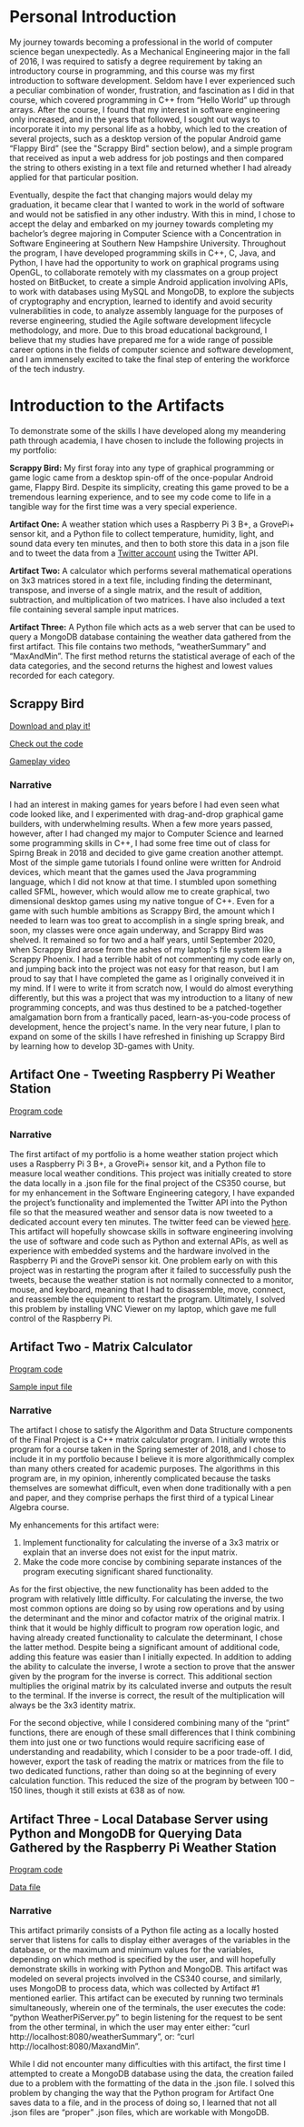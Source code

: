 # Personal Introduction
 My journey towards becoming a professional in the world of computer science began unexpectedly. As a Mechanical Engineering major in the fall of 2016, I was required to satisfy a degree requirement by taking an introductory course in programming, and this course was my first introduction to software development. Seldom have I ever experienced such a peculiar combination of wonder, frustration, and fascination as I did in that course, which covered programming in C++ from “Hello World” up through arrays. After the course, I found that my interest in software engineering only increased, and in the years that followed, I sought out ways to incorporate it into my personal life as a hobby, which led to the creation of several projects, such as a desktop version of the popular Android game “Flappy Bird” (see the "Scrappy Bird" section below), and a simple program that received as input a web address for job postings and then compared the string to others existing in a text file and returned whether I had already applied for that particular position.
 
 Eventually, despite the fact that changing majors would delay my graduation, it became clear that I wanted to work in the world of software and would not be satisfied in any other industry. With this in mind, I chose to accept the delay and embarked on my journey towards completing my bachelor’s degree majoring in Computer Science with a Concentration in Software Engineering at Southern New Hampshire University. Throughout the program, I have developed programming skills in C++, C, Java, and Python, I have had the opportunity to work on graphical programs using OpenGL, to collaborate remotely with my classmates on a group project hosted on BitBucket, to create a simple Android application involving APIs, to work with databases using MySQL and MongoDB, to explore the subjects of cryptography and encryption, learned to identify and avoid security vulnerabilities in code, to analyze assembly language for the purposes of reverse engineering, studied the Agile software development lifecycle methodology, and more. Due to this broad educational background, I believe that my studies have prepared me for a wide range of possible career options in the fields of computer science and software development, and I am immensely excited to take the final step of entering the workforce of the tech industry.

# Introduction to the Artifacts
To demonstrate some of the skills I have developed along my meandering path through academia, I have chosen to include the following projects in my portfolio:

  **Scrappy Bird:**  My first foray into any type of graphical programming or game logic came from a desktop spin-off of the once-popular Android game, Flappy Bird. Despite its simplicity, creating this game proved to be a tremendous learning experience, and to see my code come to life in a tangible way for the first time was a very special experience. 

  **Artifact One:**	 A weather station which uses a Raspberry Pi 3 B+, a GrovePi+ sensor kit, and a Python file to collect temperature, humidity, light, and sound data every ten minutes, and then to both store this data in a json file and to tweet the data from a [Twitter account](https://twitter.com/PiWeatherHSV_AL) using the Twitter API.
 
 **Artifact Two:**	 A calculator which performs several mathematical operations on 3x3 matrices stored in a text file, including finding the determinant, transpose, and inverse of a single matrix, and the result of addition, subtraction, and multiplication of two matrices. I have also included a text file containing several sample input matrices. 
 
 **Artifact Three:**	 A Python file which acts as a web server that can be used to query a MongoDB database containing the weather data gathered from the first artifact. This file contains two methods, “weatherSummary” and “MaxAndMin”. The first method returns the statistical average of each of the data categories, and the second returns the highest and lowest values recorded for each category.
 
## Scrappy Bird
[Download and play it!](https://github.com/tylerdukes/portfolio/blob/master/Scrappy%20Bird%20Release.zip)

[Check out the code](https://github.com/tylerdukes/portfolio/blob/master/ScrappyBirdCode)

[Gameplay video](https://www.youtube.com/watch?v=_XXiL1qtE7M&ab_channel=TylerDukes)
### Narrative
 I had an interest in making games for years before I had even seen what code looked like, and I experimented with drag-and-drop graphical game builders, with underwhelming results. When a few more years passed, however, after I had changed my major to Computer Science and learned some programming skills in C++, I had some free time out of class for Spirng Break in 2018 and decided to give game creation another attempt. Most of the simple game tutorials I found online were written for Android devices, which meant that the games used the Java programming language, which I did not know at that time. I stumbled upon something called SFML, however, which would allow me to create graphical, two dimensional desktop games using my native tongue of C++. Even for a game with such humble ambitions as Scrappy Bird, the amount which I needed to learn was too great to accomplish in a single spring break, and soon, my classes were once again underway, and Scrappy Bird was shelved. It remained so for two and a half years, until September 2020, when Scrappy Bird arose from the ashes of my laptop's file system like a Scrappy Phoenix. 
 I had a terrible habit of not commenting my code early on, and jumping back into the project was not easy for that reason, but I am proud to say that I have completed the game as I originally conveived it in my mind. If I were to write it from scratch now, I would do almost everything differently, but this was a project that was my introduction to a litany of new programming concepts, and was thus destined to be a patched-together amalgamation born from a frantically paced, learn-as-you-code process of development, hence the project's name. In the very near future, I plan to expand on some of the skills I have refreshed in finishing up Scrappy Bird by learning how to develop 3D-games with Unity.   
  
## Artifact One - Tweeting Raspberry Pi Weather Station
[Program code](https://github.com/tylerdukes/portfolio/blob/master/PiWeatherStation.py)
### Narrative
 The first artifact of my portfolio is a home weather station project which uses a Raspberry Pi 3 B+, a GrovePi+ sensor kit, and a Python file to measure local weather conditions. This project was initially created to store the data locally in a .json file for the final project of the CS350 course, but for my enhancement in the Software Engineering category, I have expanded the project’s functionality and implemented the Twitter API into the Python file so that the measured weather and sensor data is now tweeted to a dedicated account every ten minutes. The twitter feed can be viewed [here](https://twitter.com/PiWeatherHSV_AL).
 This artifact will hopefully showcase skills in software engineering involving the use of software and code such as Python and external APIs, as well as experience with embedded systems and the hardware involved in the Raspberry Pi and the GrovePi sensor kit.
 One problem early on with this project was in restarting the program after it failed to successfully push the tweets, because the weather station is not normally connected to a monitor, mouse, and keyboard, meaning that I had to disassemble, move, connect, and reassemble the equipment to restart the program. Ultimately, I solved this problem by installing VNC Viewer on my laptop, which gave me full control of the Raspberry Pi.
  
## Artifact Two - Matrix Calculator
[Program code](https://github.com/tylerdukes/portfolio/blob/master/CS499%20Matrix%20Calculator.cpp)
 
[Sample input file](https://github.com/tylerdukes/portfolio/blob/master/matrix.txt)
### Narrative
 The artifact I chose to satisfy the Algorithm and Data Structure components of the Final Project is a C++ matrix calculator program. I initially wrote this program for a course taken in the Spring semester of 2018, and I chose to include it in my portfolio because I believe it is more algorithmically complex than many others created for academic purposes. The algorithms in this program are, in my opinion, inherently complicated because the tasks themselves are somewhat difficult, even when done traditionally with a pen and paper, and they comprise perhaps the first third of a typical Linear Algebra course. 
 
 My enhancements for this artifact were:
   1.	Implement functionality for calculating the inverse of a 3x3 matrix or explain that an inverse does not exist for the input matrix.
   2.	Make the code more concise by combining separate instances of the program executing significant shared functionality.
   
 As for the first objective, the new functionality has been added to the program with relatively little difficulty. For calculating the inverse, the two most common options are doing so by using row operations and by using the determinant and the minor and cofactor matrix of the original matrix. I think that it would be highly difficult to program row operation logic, and having already created functionality to calculate the determinant, I chose the latter method. Despite being a significant amount of additional code, adding this feature was easier than I initially expected. In addition to adding the ability to calculate the inverse, I wrote a section to prove that the answer given by the program for the inverse is correct. This additional section multiplies the original matrix by its calculated inverse and outputs the result to the terminal. If the inverse is correct, the result of the multiplication will always be the 3x3 identity matrix.
 
 For the second objective, while I considered combining many of the “print” functions, there are enough of these small differences that I think combining them into just one or two functions would require sacrificing ease of understanding and readability, which I consider to be a poor trade-off. I did, however, export the task of reading the matrix or matrices from the file to two dedicated functions, rather than doing so at the beginning of every calculation function. This reduced the size of the program by between 100 – 150 lines, though it still exists at 638 as of now. 
 
## Artifact Three - Local Database Server using Python and MongoDB for Querying Data Gathered by the Raspberry Pi Weather Station 
[Program code](https://github.com/tylerdukes/portfolio/blob/master/WeatherPiServer.py)
 
[Data file](https://github.com/tylerdukes/portfolio/blob/master/WeatherStationData.json)
### Narrative
 This artifact primarily consists of a Python file acting as a locally hosted server that listens for calls to display either averages of the variables in the database, or the maximum and minimum values for the variables, depending on which method is specified by the user, and will hopefully demonstrate skills in working with Python and MongoDB. This artifact was modeled on several projects involved in the CS340 course, and similarly, uses MongoDB to process data, which was collected by Artifact #1 mentioned earlier.
This artifact can be executed by running two terminals simultaneously, wherein one of the terminals, the user executes the code: “python WeatherPiServer.py” to begin listening for the request to be sent from the other terminal, in which the user may enter either:
“curl http://localhost:8080/weatherSummary”,
or: “curl http://localhost:8080/MaxandMin”.
 
 While I did not encounter many difficulties with this artifact, the first time I attempted to create a MongoDB database using the data, the creation failed due to a problem with the formatting of the data in the .json file. I solved this problem by changing the way that the Python program for Artifact One saves data to a file, and in the process of doing so, I learned that not all .json files are “proper” .json files, which are workable with MongoDB. 

